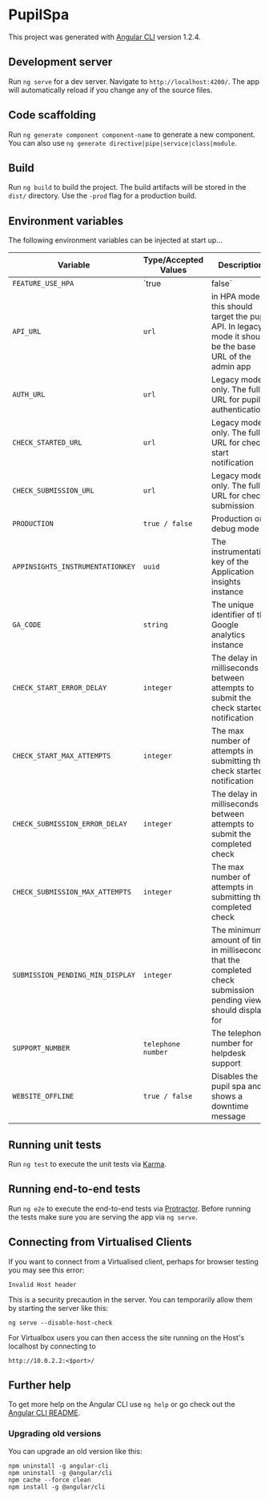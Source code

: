 # PupilSpa

This project was generated with [Angular CLI](https://github.com/angular/angular-cli) version 1.2.4.

## Development server

Run `ng serve` for a dev server. Navigate to `http://localhost:4200/`. The app will automatically reload if you change any of the source files.

## Code scaffolding

Run `ng generate component component-name` to generate a new component. You can also use `ng generate directive|pipe|service|class|module`.

## Build

Run `ng build` to build the project. The build artifacts will be stored in the `dist/` directory. Use the `-prod` flag for a production build.

## Environment variables

The following environment variables can be injected at start up...

|Variable   |Type/Accepted Values   |Description   |
|---|---|---|
|`FEATURE_USE_HPA`   |`true|false`   |when `false` the SPA runs in legacy mode, and communicates directly with the admin app endpoints.  `true` will run in HPA mode, with a single endpoint for login and submission of data to various azure storage queues via HTTPS   |
|`API_URL`   |`url`   |in HPA mode this should target the pupil API.  In legacy mode it should be the base URL of the admin app   |
|`AUTH_URL`   |`url`   |Legacy mode only.  The full URL for pupil authentication   |
|`CHECK_STARTED_URL`   |`url`   |Legacy mode only.  The full URL for check start notification   |
|`CHECK_SUBMISSION_URL`   |`url`   |Legacy mode only.  The full URL for check submission   |
|`PRODUCTION`   |`true / false`   |Production or debug mode   |
|`APPINSIGHTS_INSTRUMENTATIONKEY`   |`uuid`   |The instrumentation key of the Application insights instance   |
|`GA_CODE`   |`string`   |The unique identifier of the Google analytics instance   |
|`CHECK_START_ERROR_DELAY`   |`integer`   |The delay in milliseconds between attempts to submit the check started notification   |
|`CHECK_START_MAX_ATTEMPTS`   |`integer`   |The max number of attempts in submitting the check started notification   |
|`CHECK_SUBMISSION_ERROR_DELAY`   |`integer`   |The delay in milliseconds between attempts to submit the completed check   |
|`CHECK_SUBMISSION_MAX_ATTEMPTS`   |`integer`   |The max number of attempts in submitting the completed check   |
|`SUBMISSION_PENDING_MIN_DISPLAY`   |`integer`   |The minimum amount of time in milliseconds that the completed check submission pending view should display for   |
|`SUPPORT_NUMBER`   |`telephone number`   |The telephone number for helpdesk support   |
|`WEBSITE_OFFLINE`   |`true / false`   |Disables the pupil spa and shows a downtime message   |

## Running unit tests

Run `ng test` to execute the unit tests via [Karma](https://karma-runner.github.io).

## Running end-to-end tests

Run `ng e2e` to execute the end-to-end tests via [Protractor](http://www.protractortest.org/).
Before running the tests make sure you are serving the app via `ng serve`.

## Connecting from Virtualised Clients

If you want to connect from a Virtualised client, perhaps for browser testing you may see this error:

```
Invalid Host header
```

This is a security precaution in the server.  You can temporarily allow them by starting 
the server like this: 

```shell
ng serve --disable-host-check
```

For Virtualbox users you can then access the site running on the Host's localhost by connecting to

```
http://10.0.2.2:<$port>/
```
## Further help

To get more help on the Angular CLI use `ng help` or go check out the [Angular CLI README](https://github.com/angular/angular-cli/blob/master/README.md).

### Upgrading old versions

You can upgrade an old version like this:

```shell
npm uninstall -g angular-cli
npm uninstall -g @angular/cli
npm cache --force clean
npm install -g @angular/cli
``` 

